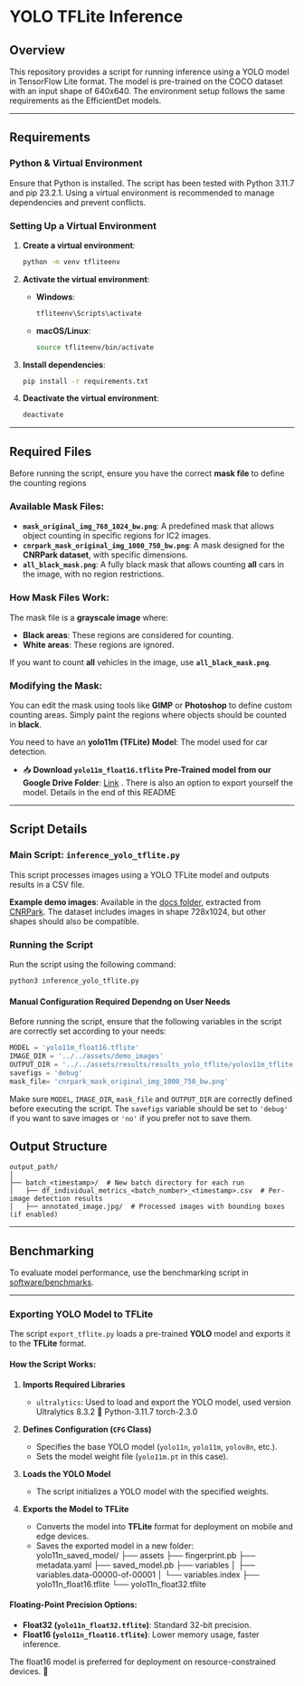 # YOLO TFLite Inference

## Overview

This repository provides a script for running inference using a YOLO model in TensorFlow Lite format. The model is pre-trained on the COCO dataset with an input shape of 640x640. The environment setup follows the same requirements as the EfficientDet models.

---

## Requirements
### Python & Virtual Environment
Ensure that Python is installed. The script has been tested with Python 3.11.7 and pip 23.2.1. Using a virtual environment is recommended to manage dependencies and prevent conflicts.

### Setting Up a Virtual Environment

1. **Create a virtual environment**:
   ```bash
   python -m venv tfliteenv
   ```

2. **Activate the virtual environment**:
   - **Windows**:
     ```bash
     tfliteenv\Scripts\activate
     ```
   - **macOS/Linux**:
     ```bash
     source tfliteenv/bin/activate
     ```

3. **Install dependencies**:
   ```bash
   pip install -r requirements.txt
   ```

4. **Deactivate the virtual environment**:
   ```bash
   deactivate
   ```

---

## Required Files

Before running the script, ensure you have the correct **mask file** to define the counting regions

### Available Mask Files:
- **`mask_original_img_768_1024_bw.png`**: A predefined mask that allows object counting in specific regions for IC2 images.
- **`cnrpark_mask_original_img_1000_750_bw.png`**: A mask designed for the **CNRPark dataset**, with specific dimensions.
- **`all_black_mask.png`**: A fully black mask that allows counting **all** cars in the image, with no region restrictions.

### How Mask Files Work:
The mask file is a **grayscale image** where:
- **Black areas**: These regions are considered for counting.
- **White areas**: These regions are ignored.

If you want to count **all** vehicles in the image, use **`all_black_mask.png`**.

### Modifying the Mask:
You can edit the mask using tools like **GIMP** or **Photoshop** to define custom counting areas. Simply paint the regions where objects should be counted in **black**.

You need to have an **yolo11m (TFLite) Model**: The model used for car detection.  
  - 📥 **Download `yolo11m_float16.tflite` Pre-Trained model from our Google Drive Folder**: [Link](https://drive.google.com/drive/folders/1D_88IY0JBwUdi3EKsSAzLj1hxN6SJGit?usp=sharing) . There is also an option to export yourself the model. Details in the end of this README

---

## Script Details

### Main Script: `inference_yolo_tflite.py`
This script processes images using a YOLO TFLite model and outputs results in a CSV file.

**Example demo images**: Available in the [docs folder](../../assets/demo_images), extracted from [CNRPark](http://cnrpark.it/). The dataset includes images in shape 728x1024, but other shapes should also be compatible.

### Running the Script

Run the script using the following command:
```bash
python3 inference_yolo_tflite.py
```

#### Manual Configuration Required Dependng on User Needs
Before running the script, ensure that the following variables in the script are correctly set according to your needs:

```python
MODEL = 'yolo11m_float16.tflite'
IMAGE_DIR = '../../assets/demo_images'
OUTPUT_DIR = '../../assets/results/results_yolo_tflite/yolov11m_tflite'
savefigs = 'debug'  
mask_file= 'cnrpark_mask_original_img_1000_750_bw.png' 
```

Make sure `MODEL`, `IMAGE_DIR`, `mask_file` and `OUTPUT_DIR` are correctly defined before executing the script. The `savefigs` variable should be set to `'debug'` if you want to save images or `'no'` if you prefer not to save them. 



## Output Structure

```
output_path/
│
├── batch_<timestamp>/  # New batch directory for each run
│   ├── df_individual_metrics_<batch_number>_<timestamp>.csv  # Per-image detection results
│   ├── annotated_image.jpg/  # Processed images with bounding boxes (if enabled)
```
---

## Benchmarking

To evaluate model performance, use the benchmarking script in [software/benchmarks](../benchmarks/README.md).

---


### Exporting YOLO Model to TFLite  

The script `export_tflite.py` loads a pre-trained **YOLO** model and exports it to the **TFLite** format.  

#### How the Script Works:
1. **Imports Required Libraries**  
   - `ultralytics`: Used to load and export the YOLO model, used version Ultralytics 8.3.2 🚀 Python-3.11.7 torch-2.3.0

2. **Defines Configuration (`CFG` Class)**  
   - Specifies the base YOLO model (`yolo11n`, `yolo11m`, `yolov8n`, etc.).  
   - Sets the model weight file (`yolo11m.pt` in this case).  

3. **Loads the YOLO Model**  
   - The script initializes a YOLO model with the specified weights.  

4. **Exports the Model to TFLite**  
   - Converts the model into **TFLite** format for deployment on mobile and edge devices.  
   - Saves the exported model in a new folder:  
   yolo11n_saved_model/ ├── assets ├── fingerprint.pb ├── metadata.yaml ├── saved_model.pb ├── variables │ ├── variables.data-00000-of-00001 │ └── variables.index ├── yolo11n_float16.tflite └── yolo11n_float32.tflite


#### Floating-Point Precision Options:
- **Float32 (`yolo11n_float32.tflite`)**: Standard 32-bit precision.  
- **Float16 (`yolo11n_float16.tflite`)**: Lower memory usage, faster inference.  

The float16 model is preferred for deployment on resource-constrained devices. 🚀  
